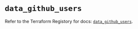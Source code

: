 # `data_github_users`

Refer to the Terraform Registory for docs: [`data_github_users`](https://registry.terraform.io/providers/integrations/github/5.31.0/docs/data-sources/users).
